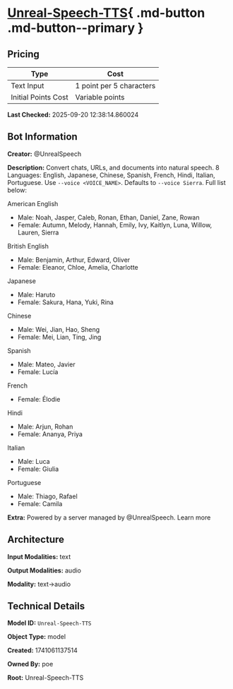 # [Unreal-Speech-TTS](https://poe.com/Unreal-Speech-TTS){ .md-button .md-button--primary }

## Pricing

| Type | Cost |
|------|------|
| Text Input | 1 point per 5 characters |
| Initial Points Cost | Variable points |

**Last Checked:** 2025-09-20 12:38:14.860024


## Bot Information

**Creator:** @UnrealSpeech

**Description:** Convert chats, URLs, and documents into natural speech. 8 Languages: English, Japanese, Chinese, Spanish, French, Hindi, Italian, Portuguese. Use `--voice <VOICE_NAME>`. Defaults to `--voice Sierra`. Full list below:

American English
- Male: Noah, Jasper, Caleb, Ronan, Ethan, Daniel, Zane, Rowan
- Female: Autumn, Melody, Hannah, Emily, Ivy, Kaitlyn, Luna, Willow, Lauren, Sierra

British English
- Male: Benjamin, Arthur, Edward, Oliver
- Female: Eleanor, Chloe, Amelia, Charlotte

Japanese
- Male: Haruto
- Female: Sakura, Hana, Yuki, Rina

Chinese
- Male: Wei, Jian, Hao, Sheng
- Female: Mei, Lian, Ting, Jing

Spanish
- Male: Mateo, Javier
- Female: Lucía

French
- Female: Élodie

Hindi
- Male: Arjun, Rohan
- Female: Ananya, Priya

Italian
- Male: Luca
- Female: Giulia

Portuguese
- Male: Thiago, Rafael
- Female: Camila

**Extra:** Powered by a server managed by @UnrealSpeech. Learn more


## Architecture

**Input Modalities:** text

**Output Modalities:** audio

**Modality:** text->audio


## Technical Details

**Model ID:** `Unreal-Speech-TTS`

**Object Type:** model

**Created:** 1741061137514

**Owned By:** poe

**Root:** Unreal-Speech-TTS
